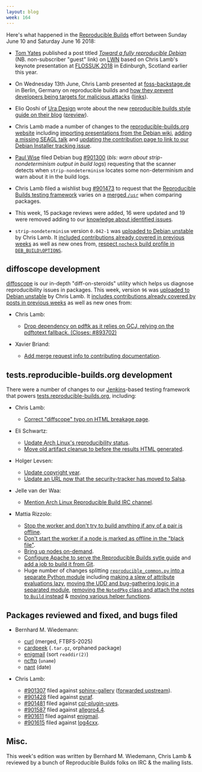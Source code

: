 ```yaml
---
layout: blog
week: 164
---
```


Here's what happened in the [Reproducible Builds](https://reproducible-builds.org) effort between Sunday June 10 and Saturday June 16 2018:

* [Tom Yates](http://www.teaparty.net/) published a post titled [*Toward a fully reproducible Debian*](https://lwn.net/SubscriberLink/757118/f2f894279576c348/) (NB. non-subscriber "guest" link) on [LWN](https://lwn.net/) based on Chris Lamb's keynote presentation at [FLOSSUK 2018](https://www.flossuk.org/membership/spring-conference-2018/) in Edinburgh, Scotland earlier this year.

* On Wednesday 13th June, Chris Lamb presented at [foss-backstage.de](https://foss-backstage.de) in Berlin, Germany on reproducible builds and [how they prevent developers being targets for malicious attacks](https://foss-backstage.de/session/think-youre-not-target-tale-3-developers) ([links](https://reproducible-builds.org/resources/)).

* Elio Qoshi of [Ura Design](https://ura.design) wrote about the new [reproducible builds style guide on their blog](https://ura.design/2018/06/13/reproducible-builds-styleguide) ([preview](https://reproducible-builds.org/style/)).

* Chris Lamb made a number of changes to the [reproducible-builds.org website](https://reproducible-builds.org/) including [importing presentations from the Debian wiki](https://salsa.debian.org/reproducible-builds/reproducible-website/commit/ae834c4), [adding a missing SEAGL talk](https://salsa.debian.org/reproducible-builds/reproducible-website/commit/957437a) and [updating the contribution page to link to our Debian Installer tracking issue](https://salsa.debian.org/reproducible-builds/reproducible-website/commit/cdc53fb).

* [Paul Wise](http://bonedaddy.net/pabs3/) filed Debian bug [#901300](https://bugs.debian.org/901300) (*bls: warn about strip-nondeterminism output in build logs*) requesting that the scanner detects when `strip-nondeterminism` locates some non-determinism and warn about it in the build logs.

* Chris Lamb filed a wishlist bug [#901473](https://bugs.debian.org/901473) to request that the [Reproducible Builds testing framework](http://tests.reproducible-builds.org/) varies on a [merged `/usr`](https://wiki.debian.org/UsrMerge) when comparing packages.

* This week, 15 package reviews were added, 16 were updated and 19 were removed adding to our [knowledge about identified issues](https://tests.reproducible-builds.org/debian/index_issues.html).

* `strip-nondeterminism` version `0.042-1` was [uploaded to Debian unstable](https://tracker.debian.org/news/965305/accepted-strip-nondeterminism-0042-1-source-all-into-unstable/) by Chris Lamb. It [included contributions already covered in previous weeks](https://salsa.debian.org/reproducible-builds/strip-nondeterminism/commits/debian/0.042-1) as well as new ones from, [respect `nocheck` build profile in `DEB_BUILD\OPTIONS`](https://salsa.debian.org/reproducible-builds/strip-nondeterminism/commit/9e084a0).


diffoscope development
----------------------

[diffoscope](https://diffoscope.org) is our in-depth "diff-on-steroids" utility which helps us diagnose reproducibility issues in packages. This week, version `96` was [uploaded to Debian unstable](https://tracker.debian.org/news/965737/accepted-diffoscope-96-source-all-into-unstable/) by Chris Lamb. It [includes contributions already covered by posts in previous weeks](https://salsa.debian.org/reproducible-builds/diffoscope/commits/96) as well as new ones from:

* Chris Lamb:
    * [Drop dependency on pdftk as it relies on GCJ, relying on the pdftotext fallback. (Closes: #893702)](https://salsa.debian.org/reproducible-builds/diffoscope/commit/5530623)

* Xavier Briand:
    * [Add merge request info to contributing documentation](https://salsa.debian.org/reproducible-builds/diffoscope/commit/7902970).


tests.reproducible-builds.org development
-----------------------------------------

There were a number of changes to our [Jenkins](https://jenkins.io/)-based testing framework that powers [tests.reproducible-builds.org](https://tests.reproducible-builds.org/), including:

* Chris Lamb:
    * [Correct "diffscope" typo on HTML breakage page](https://salsa.debian.org/qa/jenkins.debian.net/commit/e8258369).

* Eli Schwartz:
    * [Update Arch Linux's reproducibility status](https://salsa.debian.org/qa/jenkins.debian.net/commit/5270b99f).
    * [Move old artifact cleanup to before the results HTML generated](https://salsa.debian.org/qa/jenkins.debian.net/commit/b1f7c51d).

* Holger Levsen:
    * [Update copyright year](https://salsa.debian.org/qa/jenkins.debian.net/commit/0e0adac5).
    * [Update an URL now that the security-tracker has moved to Salsa](https://salsa.debian.org/qa/jenkins.debian.net/commit/91409447).

* Jelle van der Waa:
    * [Mention Arch Linux Reproducible Build IRC channel](https://salsa.debian.org/qa/jenkins.debian.net/commit/271e0b5f).

* Mattia Rizzolo:
    * [Stop the worker and don't try to build anything if any of a pair is offline](https://salsa.debian.org/qa/jenkins.debian.net/commit/8494a038).
    * [Don't start the worker if a node is marked as offline in the "black file"](https://salsa.debian.org/qa/jenkins.debian.net/commit/5af41bfb).
    * [Bring up nodes on-demand](https://salsa.debian.org/qa/jenkins.debian.net/commit/f936f7e8).
    * [Configure Apache to serve the Reproducible Builds sytle guide](https://salsa.debian.org/qa/jenkins.debian.net/commit/aa9950ae) and [add a job to build it from Git](https://salsa.debian.org/qa/jenkins.debian.net/commit/a76e2c5c).
    * Huge number of changes splitting [`reproducible_common.py` into a separate Python module](https://salsa.debian.org/qa/jenkins.debian.net/commit/2ed99f7b) including [making a slew of attribute evaluations lazy](https://salsa.debian.org/qa/jenkins.debian.net/commit/82d7eb9f), [moving the UDD and bug-gathering logic in a separated module](https://salsa.debian.org/qa/jenkins.debian.net/commit/962958ec), [removing the `NotedPkg` class and attach the notes to `Build` instead](https://salsa.debian.org/qa/jenkins.debian.net/commit/958c1102) & [moving various helper functions](https://salsa.debian.org/qa/jenkins.debian.net/commit/bd1a4080).


Packages reviewed and fixed, and bugs filed
-------------------------------------------

* Bernhard M. Wiedemann:

    * [curl](https://github.com/curl/curl/pull/2646) (merged, FTBFS-2025)
    * [cardpeek](https://github.com/L1L1/cardpeek/pull/97) (`.tar.gz`, orphaned package)
    * [enigmail](https://gitlab.com/enigmail/enigmail/merge_requests/5) (sort `readdir(2)`)
    * [ncftp](https://build.opensuse.org/request/show/616808) (`uname`)
    * [nant](https://build.opensuse.org/request/show/616821) (date)

* Chris Lamb:

    * [#901307](https://bugs.debian.org/901307) filed against [sphinx-gallery](https://tracker.debian.org/pkg/sphinx-gallery) ([forwarded upstream](https://github.com/sphinx-gallery/sphinx-gallery/pull/390)).
    * [#901428](https://bugs.debian.org/901428) filed against [pyraf](https://tracker.debian.org/pkg/pyraf).
    * [#901481](https://bugs.debian.org/901481) filed against [cpl-plugin-uves](https://tracker.debian.org/pkg/cpl-plugin-uves).
    * [#901587](https://bugs.debian.org/901587) filed against [allegro4.4](https://tracker.debian.org/pkg/allegro4.4).
    * [#901611](https://bugs.debian.org/901611) filed against [enigmail](https://tracker.debian.org/pkg/enigmail).
    * [#901615](https://bugs.debian.org/901615) filed against [log4cxx](https://tracker.debian.org/pkg/log4cxx).


Misc.
-----

This week's edition was written by Bernhard M. Wiedemann, Chris Lamb & reviewed by a bunch of Reproducible Builds folks on IRC & the mailing lists.
